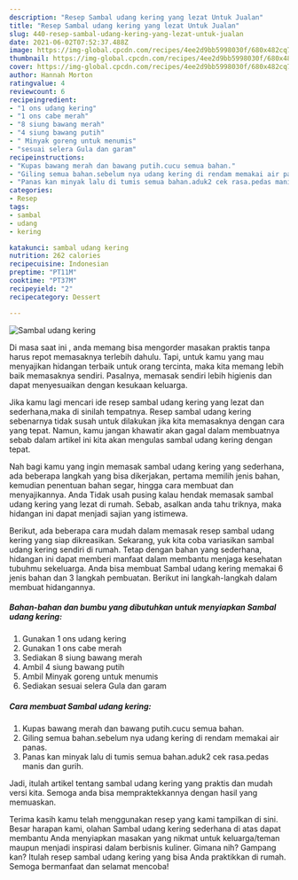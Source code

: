 ```yaml
---
description: "Resep Sambal udang kering yang lezat Untuk Jualan"
title: "Resep Sambal udang kering yang lezat Untuk Jualan"
slug: 440-resep-sambal-udang-kering-yang-lezat-untuk-jualan
date: 2021-06-02T07:52:37.488Z
image: https://img-global.cpcdn.com/recipes/4ee2d9bb5998030f/680x482cq70/sambal-udang-kering-foto-resep-utama.jpg
thumbnail: https://img-global.cpcdn.com/recipes/4ee2d9bb5998030f/680x482cq70/sambal-udang-kering-foto-resep-utama.jpg
cover: https://img-global.cpcdn.com/recipes/4ee2d9bb5998030f/680x482cq70/sambal-udang-kering-foto-resep-utama.jpg
author: Hannah Morton
ratingvalue: 4
reviewcount: 6
recipeingredient:
- "1 ons udang kering"
- "1 ons cabe merah"
- "8 siung bawang merah"
- "4 siung bawang putih"
- " Minyak goreng untuk menumis"
- "sesuai selera Gula dan garam"
recipeinstructions:
- "Kupas bawang merah dan bawang putih.cucu semua bahan."
- "Giling semua bahan.sebelum nya udang kering di rendam memakai air panas."
- "Panas kan minyak lalu di tumis semua bahan.aduk2 cek rasa.pedas manis dan gurih."
categories:
- Resep
tags:
- sambal
- udang
- kering

katakunci: sambal udang kering 
nutrition: 262 calories
recipecuisine: Indonesian
preptime: "PT11M"
cooktime: "PT37M"
recipeyield: "2"
recipecategory: Dessert

---
```



![Sambal udang kering](https://img-global.cpcdn.com/recipes/4ee2d9bb5998030f/680x482cq70/sambal-udang-kering-foto-resep-utama.jpg)

Di masa  saat ini , anda memang bisa mengorder masakan praktis tanpa harus repot memasaknya terlebih dahulu. Tapi, untuk kamu yang mau menyajikan hidangan terbaik untuk orang tercinta, maka kita memang lebih baik memasaknya sendiri. Pasalnya, memasak sendiri lebih higienis dan dapat menyesuaikan dengan kesukaan keluarga.

Jika kamu lagi mencari ide resep sambal udang kering yang lezat dan sederhana,maka di sinilah tempatnya. Resep sambal udang kering  sebenarnya tidak susah untuk dilakukan jika kita memasaknya dengan cara yang tepat. Namun, kamu jangan khawatir akan gagal dalam membuatnya 
sebab dalam artikel ini kita akan mengulas sambal udang kering dengan tepat.  



Nah bagi kamu yang ingin memasak sambal udang kering yang sederhana, ada beberapa langkah yang bisa dikerjakan, pertama memilih jenis bahan, kemudian penentuan bahan segar, hingga cara membuat dan menyajikannya. Anda Tidak usah pusing kalau hendak memasak sambal udang kering yang lezat di rumah. Sebab, asalkan anda  tahu triknya, maka hidangan ini dapat menjadi sajian yang istimewa.

Berikut, ada beberapa cara mudah dalam memasak resep sambal udang kering yang siap dikreasikan. Sekarang, yuk kita coba variasikan sambal udang kering sendiri di rumah. Tetap dengan bahan yang sederhana, hidangan ini dapat memberi manfaat dalam membantu menjaga kesehatan tubuhmu sekeluarga. Anda bisa membuat Sambal udang kering memakai 6 jenis bahan dan 3 langkah pembuatan. Berikut ini langkah-langkah dalam membuat hidangannya.

<!--inarticleads1-->

##### Bahan-bahan dan bumbu yang dibutuhkan untuk menyiapkan Sambal udang kering:

1. Gunakan 1 ons udang kering
1. Gunakan 1 ons cabe merah
1. Sediakan 8 siung bawang merah
1. Ambil 4 siung bawang putih
1. Ambil  Minyak goreng untuk menumis
1. Sediakan sesuai selera Gula dan garam




<!--inarticleads2-->

##### Cara membuat Sambal udang kering:

1. Kupas bawang merah dan bawang putih.cucu semua bahan.
1. Giling semua bahan.sebelum nya udang kering di rendam memakai air panas.
1. Panas kan minyak lalu di tumis semua bahan.aduk2 cek rasa.pedas manis dan gurih.




Jadi, itulah artikel tentang  sambal udang kering  yang praktis dan mudah versi kita. Semoga anda bisa mempraktekkannya dengan hasil yang memuaskan. 

Terima kasih kamu telah menggunakan resep yang kami tampilkan di sini. Besar harapan kami, olahan  Sambal udang kering sederhana di atas dapat membantu Anda menyiapkan masakan yang nikmat untuk keluarga/teman maupun menjadi inspirasi dalam berbisnis kuliner. Gimana nih? Gampang kan? Itulah resep sambal udang kering yang bisa Anda praktikkan di rumah. Semoga bermanfaat dan selamat mencoba!

